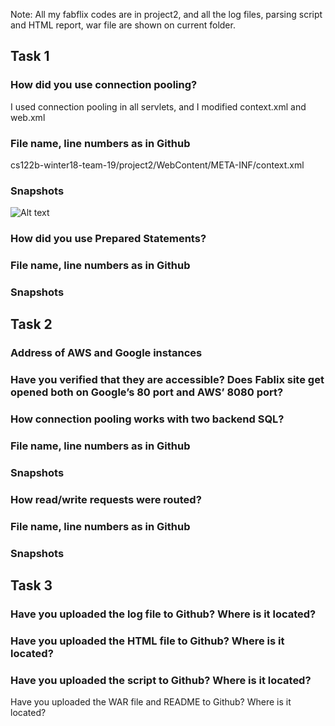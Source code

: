 Note: All my fabflix codes are in project2, and all the log files, parsing script and HTML report, war file are shown on current folder.


## Task 1

### How did you use connection pooling?
I used connection pooling in all servlets, and I modified context.xml and web.xml


### File name, line numbers as in Github
cs122b-winter18-team-19/project2/WebContent/META-INF/context.xml



### Snapshots
![Alt text](https://github.com/UCI-Chenli-teaching/cs122b-winter18-team-19/blob/master/context.png)

### How did you use Prepared Statements?




### File name, line numbers as in Github


### Snapshots


## Task 2

### Address of AWS and Google instances


### Have you verified that they are accessible? Does Fablix site get opened both on Google’s 80 port and AWS’ 8080 port?


### How connection pooling works with two backend SQL?


### File name, line numbers as in Github


### Snapshots

### How read/write requests were routed?

### File name, line numbers as in Github

### Snapshots



## Task 3

### Have you uploaded the log file to Github? Where is it located?


### Have you uploaded the HTML file to Github? Where is it located?


### Have you uploaded the script  to Github? Where is it located?



Have you uploaded the WAR file and README  to Github? Where is it located?

